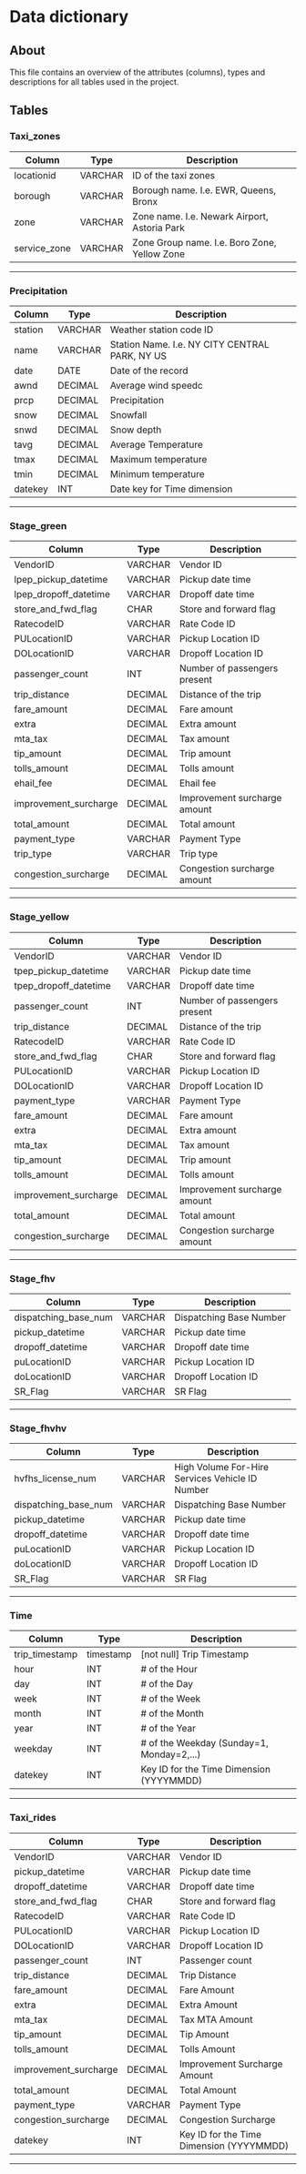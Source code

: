 # Data dictionary

## About
This file contains an overview of the attributes (columns), types and descriptions for all tables used in the project.

## Tables

### Taxi_zones
| Column | Type | Description |
| --- | --- | --- |
| locationid | VARCHAR | ID of the taxi zones    |
| borough | VARCHAR |  Borough name. I.e. EWR, Queens, Bronx   |
| zone | VARCHAR |  Zone name. I.e. Newark Airport, Astoria Park   |
| service_zone | VARCHAR |  Zone Group name. I.e. Boro Zone, Yellow Zone   |

---

### Precipitation
| Column | Type | Description |
| --- | --- | --- |
| station | VARCHAR | Weather station code ID |
| name | VARCHAR | Station Name. I.e. NY CITY CENTRAL PARK, NY US |
| date | DATE | Date of the record |
| awnd | DECIMAL | Average wind speedc|
| prcp | DECIMAL | Precipitation |
| snow | DECIMAL | Snowfall |
| snwd | DECIMAL | Snow depth |
| tavg | DECIMAL | Average Temperature |
| tmax | DECIMAL | Maximum temperature |
| tmin | DECIMAL | Minimum temperature |
| datekey | INT | Date key for Time dimension |

---

### Stage_green
| Column | Type | Description |
| --- | --- | --- |
| VendorID | VARCHAR | Vendor ID | 
| lpep_pickup_datetime | VARCHAR | Pickup date time | 
| lpep_dropoff_datetime | VARCHAR | Dropoff date time | 
| store_and_fwd_flag | CHAR | Store and forward flag | 
| RatecodeID | VARCHAR | Rate Code ID | 
| PULocationID | VARCHAR | Pickup Location ID | 
| DOLocationID | VARCHAR | Dropoff Location ID | 
| passenger_count | INT | Number of passengers present | 
| trip_distance | DECIMAL | Distance of the trip | 
| fare_amount | DECIMAL | Fare amount  | 
| extra | DECIMAL | Extra amount | 
| mta_tax | DECIMAL | Tax amount | 
| tip_amount | DECIMAL | Trip amount | 
| tolls_amount | DECIMAL | Tolls amount | 
| ehail_fee | DECIMAL | Ehail fee | 
| improvement_surcharge | DECIMAL | Improvement surcharge amount | 
| total_amount | DECIMAL | Total amount | 
| payment_type | VARCHAR | Payment Type | 
| trip_type| VARCHAR | Trip type | 
| congestion_surcharge|  DECIMAL | Congestion surcharge amount | 

---

### Stage_yellow
| Column | Type | Description |
| --- | --- | --- |
| VendorID | VARCHAR | Vendor ID | 
| tpep_pickup_datetime | VARCHAR | Pickup date time | 
| tpep_dropoff_datetime | VARCHAR | Dropoff date time | 
| passenger_count | INT | Number of passengers present | 
| trip_distance | DECIMAL | Distance of the trip | 
| RatecodeID | VARCHAR | Rate Code ID | 
| store_and_fwd_flag | CHAR | Store and forward flag | 
| PULocationID | VARCHAR | Pickup Location ID | 
| DOLocationID | VARCHAR | Dropoff Location ID | 
| payment_type | VARCHAR | Payment Type | 
| fare_amount | DECIMAL | Fare amount | 
| extra | DECIMAL | Extra amount | 
| mta_tax | DECIMAL | Tax amount | 
| tip_amount | DECIMAL | Trip amount | 
| tolls_amount | DECIMAL | Tolls amount | 
| improvement_surcharge | DECIMAL | Improvement surcharge amount | 
| total_amount | DECIMAL | Total amount | 
| congestion_surcharge | DECIMAL | Congestion surcharge amount | 

---

### Stage_fhv
| Column | Type | Description |
| --- | --- | --- |
| dispatching_base_num | VARCHAR | Dispatching Base Number | 
| pickup_datetime | VARCHAR | Pickup date time | 
| dropoff_datetime | VARCHAR | Dropoff date time | 
| puLocationID | VARCHAR | Pickup Location ID | 
| doLocationID | VARCHAR | Dropoff Location ID | 
| SR_Flag | VARCHAR | SR Flag |  

---

### Stage_fhvhv
| Column | Type | Description |
| --- | --- | --- |
| hvfhs_license_num | VARCHAR | High Volume For-Hire Services Vehicle ID Number | 
| dispatching_base_num | VARCHAR | Dispatching Base Number | 
| pickup_datetime | VARCHAR | Pickup date time | 
| dropoff_datetime | VARCHAR | Dropoff date time | 
| puLocationID | VARCHAR | Pickup Location ID | 
| doLocationID | VARCHAR | Dropoff Location ID | 
| SR_Flag | VARCHAR | SR Flag | 

---

### Time
| Column | Type | Description |
| --- | --- | --- |
| trip_timestamp | timestamp |  [not null] Trip Timestamp | 
| hour | INT | # of the Hour | 
| day | INT | # of the Day | 
| week | INT | # of the Week | 
| month | INT | # of the Month | 
| year | INT | # of the Year | 
| weekday | INT | # of the Weekday (Sunday=1, Monday=2,...) | 
| datekey | INT | Key ID for the Time Dimension (YYYYMMDD) | 

---

### Taxi_rides
| Column | Type | Description |
| --- | --- | --- |
| VendorID | VARCHAR | Vendor ID | 
| pickup_datetime | VARCHAR | Pickup date time | 
| dropoff_datetime | VARCHAR | Dropoff date time | 
| store_and_fwd_flag | CHAR | Store and forward flag | 
| RatecodeID | VARCHAR | Rate Code ID | 
| PULocationID | VARCHAR | Pickup Location ID | 
| DOLocationID | VARCHAR | Dropoff Location ID | 
| passenger_count | INT | Passenger count | 
| trip_distance | DECIMAL | Trip Distance | 
| fare_amount | DECIMAL | Fare Amount | 
| extra | DECIMAL | Extra Amount | 
| mta_tax | DECIMAL | Tax MTA Amount | 
| tip_amount | DECIMAL | Tip Amount | 
| tolls_amount | DECIMAL | Tolls Amount | 
| improvement_surcharge | DECIMAL | Improvement Surcharge Amount | 
| total_amount | DECIMAL | Total Amount | 
| payment_type | VARCHAR | Payment Type | 
| congestion_surcharge | DECIMAL | Congestion Surcharge | 
| datekey | INT | Key ID for the Time Dimension (YYYYMMDD) | 

---